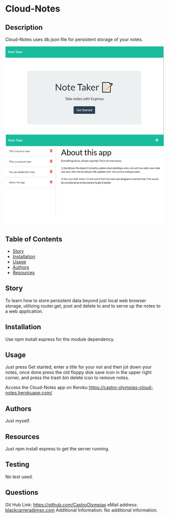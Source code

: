 

# Cloud-Notes

## Description
  Cloud-Notes uses db.json file for persistent storage of your notes.

<img src="https://raw.githubusercontent.com/CastroOlympias/Cloud-Notes/main/Screenshot.png"/>

## Table of Contents
- [Story](#Story)
- [Installation](#Installation)
- [Usage](#Usage)
- [Authors](#Authors)
- [Resources](#Resources)


## Story
  To learn how to store persistent data beyond just local web browser storage, utilizing router.get, post and delete to and to serve up the notes to a web application.

## Installation
  Use npm install express for the module dependency.

## Usage
  Just press Get started, enter a title for your not and then jot down your notes, once done press the old floppy disk save icon in the upper right corner, and press the trash bin delete icon to remove notes.

  Access the Cloud-Notes app on Keroku https://castro-olympias-cloud-notes.herokuapp.com/

## Authors
  Just myself.



## Resources
  Just npm install express to get the server running.

## Testing
  No test used.  

## Questions
  Git Hub Link: https://github.com/CastroOlympias
  eMail address: blackcarrera@msn.com
  Additional Information: No additional information.
